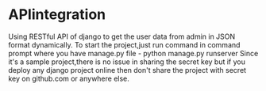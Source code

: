 # APIintegration
Using RESTful API of django to get the user data from admin in JSON format dynamically.
To start the project,just run command in command prompt where you have manage.py file - python manage.py runserver
Since it's a sample project,there is no issue in sharing the secret key but if you deploy any django project online then don't share the 
project with secret key on github.com or anywhere else.
